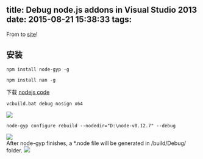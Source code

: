 title: Debug node.js addons in Visual Studio 2013
date: 2015-08-21 15:38:33
tags:
---
From to [site](http://computer-vision-talks.com/articles/how-to-debug-nodejs-addons-in-visual-studio/)!

## 安装
```
npm install node-gyp -g
```
```
npm install nan -g
```
下载 [nodejs code](https://nodejs.org/dist/v0.12.7/node-v0.12.7.tar.gz/)
```
vcbuild.bat debug nosign x64
```
![](/img/debugnodejsaddons/compile.png)  
```
node-gyp configure rebuild --nodedir="D:\node-v0.12.7" --debug
```
![](/img/debugnodejsaddons/node-gyp.png)  
After node-gyp finishes, a *.node file will be generated in /build/Debug/ folder.
![](/img/debugnodejsaddons/vs-seting.png)    